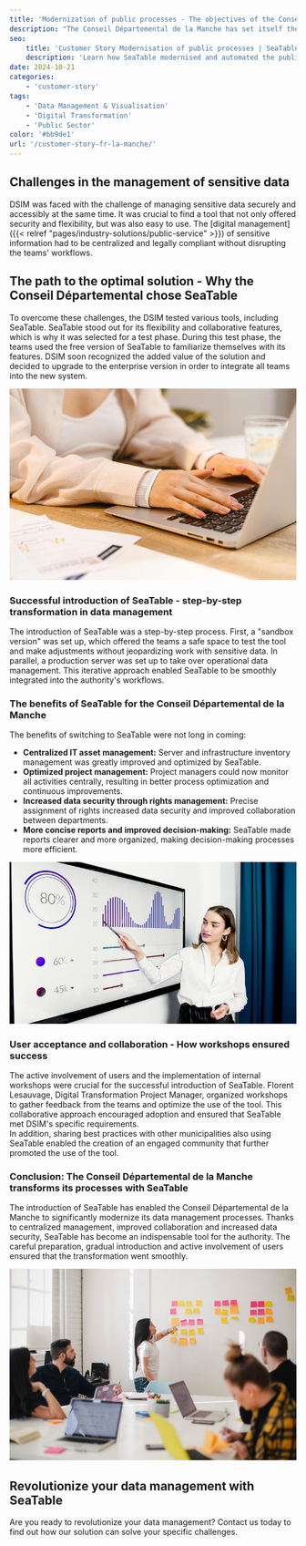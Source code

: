 ```yaml
---
title: 'Modernization of public processes - The objectives of the Conseil Départemental de la Manche'
description: "The Conseil Départemental de la Manche has set itself the goal of optimizing the management and modernization of its authority's data processes. To meet the growing demands, the Directorate of Information Systems and Modernization (DSIM) worked to find more efficient solutions for data management. Excel spreadsheets were previously a central tool, but the increasing restrictions on centralization and the management of access rights made a new solution necessary."
seo:
    title: 'Customer Story Modernisation of public processes | SeaTable'
    description: 'Learn how SeaTable modernised and automated the public processes of the Conseil Départemental de la Manche in France.'
date: 2024-10-21
categories:
    - 'customer-story'
tags:
    - 'Data Management & Visualisation'
    - 'Digital Transformation'
    - 'Public Sector'
color: '#bb9de1'
url: '/customer-story-fr-la-manche/'
---
```


## Challenges in the management of sensitive data

DSIM was faced with the challenge of managing sensitive data securely and accessibly at the same time. It was crucial to find a tool that not only offered security and flexibility, but was also easy to use. The [digital management]({{< relref "pages/industry-solutions/public-service" >}}) of sensitive information had to be centralized and legally compliant without disrupting the teams' workflows.

## The path to the optimal solution - Why the Conseil Départemental chose SeaTable

To overcome these challenges, the DSIM tested various tools, including SeaTable. SeaTable stood out for its flexibility and collaborative features, which is why it was selected for a test phase. During this test phase, the teams used the free version of SeaTable to familiarize themselves with its features. DSIM soon recognized the added value of the solution and decided to upgrade to the enterprise version in order to integrate all teams into the new system.

![Modernising public processes through digitalisation](pexels-anthonyshkraba-production-8374293.jpg)

### Successful introduction of SeaTable - step-by-step transformation in data management

The introduction of SeaTable was a step-by-step process. First, a "sandbox version" was set up, which offered the teams a safe space to test the tool and make adjustments without jeopardizing work with sensitive data. In parallel, a production server was set up to take over operational data management. This iterative approach enabled SeaTable to be smoothly integrated into the authority's workflows.

### The benefits of SeaTable for the Conseil Départemental de la Manche

The benefits of switching to SeaTable were not long in coming:

- **Centralized IT asset management:** Server and infrastructure inventory management was greatly improved and optimized by SeaTable.
- **Optimized project management:** Project managers could now monitor all activities centrally, resulting in better process optimization and continuous improvements.
- **Increased data security through rights management:** Precise assignment of rights increased data security and improved collaboration between departments.
- **More concise reports and improved decision-making:** SeaTable made reports clearer and more organized, making decision-making processes more efficient.

![Increase in work processes through evaluation options](pexels-artempodrez-5716042.jpg)

### User acceptance and collaboration - How workshops ensured success

The active involvement of users and the implementation of internal workshops were crucial for the successful introduction of SeaTable. Florent Lesauvage, Digital Transformation Project Manager, organized workshops to gather feedback from the teams and optimize the use of the tool. This collaborative approach encouraged adoption and ensured that SeaTable met DSIM's specific requirements.  
In addition, sharing best practices with other municipalities also using SeaTable enabled the creation of an engaged community that further promoted the use of the tool.

### Conclusion: The Conseil Départemental de la Manche transforms its processes with SeaTable

The introduction of SeaTable has enabled the Conseil Départemental de la Manche to significantly modernize its data management processes. Thanks to centralized management, improved collaboration and increased data security, SeaTable has become an indispensable tool for the authority. The careful preparation, gradual introduction and active involvement of users ensured that the transformation went smoothly.

![Improved cooperation between public authorities](jason-goodman-Oalh2MojUuk-unsplash.jpg)

## Revolutionize your data management with SeaTable

Are you ready to revolutionize your data management? Contact us today to find out how our solution can solve your specific challenges.
